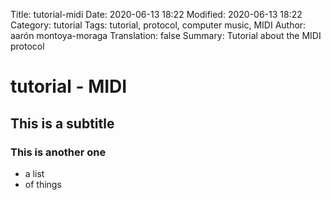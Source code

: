 Title: tutorial-midi
Date: 2020-06-13 18:22
Modified: 2020-06-13 18:22
Category: tutorial
Tags: tutorial, protocol, computer music, MIDI
Author: aarón montoya-moraga
Translation: false
Summary: Tutorial about the MIDI protocol

# tutorial - MIDI

## This is a subtitle

### This is another one

* a list
* of things
